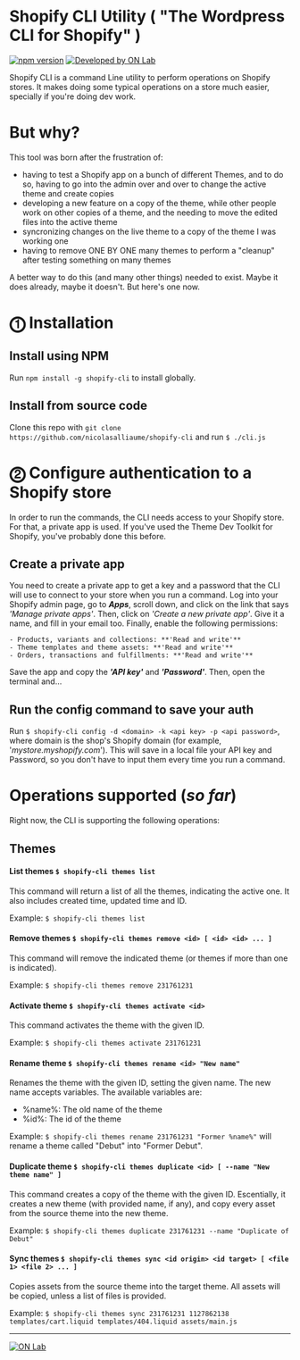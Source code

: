 # Shopify CLI Utility ( "The Wordpress CLI for Shopify" )

[![npm version](https://badge.fury.io/js/shopify-cli.svg)](https://badge.fury.io/js/shopify-cli) [![Developed by ON Lab](http://on-lab.com/developed-by-on-lab.svg?v=3)](http://on-lab.com)

Shopify CLI is a command Line utility to perform operations on Shopify stores. It makes doing some typical operations on a store much easier, specially if you're doing dev work.

# But why?
This tool was born after the frustration of:
  * having to test a Shopify app on a bunch of different Themes, and to do so, having to go into the admin over and over to change the active theme and create copies
  * developing a new feature on a copy of the theme, while other people work on other copies of a theme, and the needing to move the edited files into the active theme
  * syncronizing changes on the live theme to a copy of the theme I was working one
  * having to remove ONE BY ONE many themes to perform a "cleanup" after testing something on many themes

A better way to do this (and many other things) needed to exist. Maybe it does already, maybe it doesn't. But here's one now.

# ⓵ Installation

## Install using NPM
Run `npm install -g shopify-cli` to install globally.

## Install from source code
Clone this repo with `git clone https://github.com/nicolasalliaume/shopify-cli` and run `$ ./cli.js`

# ⓶ Configure authentication to a Shopify store
In order to run the commands, the CLI needs access to your Shopify store. For that, a private app is used.
If you've used the Theme Dev Toolkit for Shopify, you've probably done this before.

## Create a private app
You need to create a private app to get a key and a password that the CLI will use to connect to your store when you run a command.
Log into your Shopify admin page, go to **_Apps_**, scroll down, and click on the link that says _'Manage private apps'_. 
Then, click on _'Create a new private app'_. Give it a name, and fill in your email too. Finally, enable the following permissions:

	- Products, variants and collections: **'Read and write'**
	- Theme templates and theme assets: **'Read and write'**
	- Orders, transactions and fulfillments: **'Read and write'**

Save the app and copy the **_'API key'_** and **_'Password'_**. Then, open the terminal and...

## Run the config command to save your auth
Run `$ shopify-cli config -d <domain> -k <api key> -p <api password>`, where domain is the shop's Shopify domain (for example, '_mystore.myshopify.com_'). 
This will save in a local file your API key and Password, so you don't have to input them every time you run a command.

# Operations supported (_so far_)
Right now, the CLI is supporting the following operations:

## Themes

#### List themes `$ shopify-cli themes list`
This command will return a list of all the themes, indicating the active one. It also includes created time, updated time and ID.

Example: `$ shopify-cli themes list`

#### Remove themes `$ shopify-cli themes remove <id> [ <id> <id> ... ]`
This command will remove the indicated theme (or themes if more than one is indicated).

Example: `$ shopify-cli themes remove 231761231`

#### Activate theme `$ shopify-cli themes activate <id>`
This command activates the theme with the given ID.

Example: `$ shopify-cli themes activate 231761231`

#### Rename theme `$ shopify-cli themes rename <id> "New name"`
Renames the theme with the given ID, setting the given name. The new name accepts variables. The available variables are:
- %name%: The old name of the theme
- %id%: The id of the theme

Example: `$ shopify-cli themes rename 231761231 "Former %name%"` will rename a theme called "Debut" into "Former Debut".

#### Duplicate theme `$ shopify-cli themes duplicate <id> [ --name "New theme name" ]`
This command creates a copy of the theme with the given ID. Escentially, it creates a new theme (with provided name, if any), and copy every asset from the source theme into the new theme.

Example: `$ shopify-cli themes duplicate 231761231 --name "Duplicate of Debut"`

#### Sync themes `$ shopify-cli themes sync <id origin> <id target> [ <file 1> <file 2> ... ]`
Copies assets from the source theme into the target theme. All assets will be copied, unless a list of files is provided.

Example: `$ shopify-cli themes sync 231761231 1127862138 templates/cart.liquid templates/404.liquid assets/main.js`

--------

[![ON Lab](http://on-lab.com/on-lab.jpg)](http://on-lab.com)
